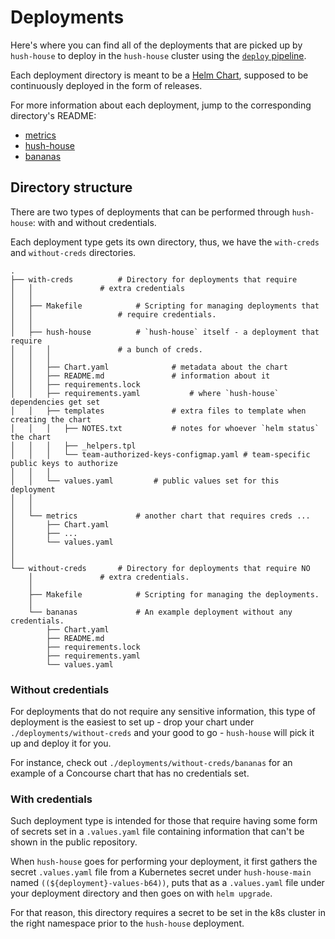 # Deployments

Here's where you can find all of the deployments that are picked up by `hush-house` to deploy in the `hush-house` cluster using the [`deploy` pipeline](https://hush-house.concourse-ci.org/teams/main/pipelines/deploy).

Each deployment directory is meant to be a [Helm Chart](https://github.com/helm/helm/blob/master/docs/charts.md), supposed to be continuously deployed in the form of releases.

For more information about each deployment, jump to the corresponding directory's README:

- [metrics](./with-creds/metrics/README.md)
- [hush-house](./with-creds/hush-house/README.md)
- [bananas](./without-creds/bananas/README.md)


## Directory structure

There are two types of deployments that can be performed through `hush-house`: with and without credentials.

Each deployment type gets its own directory, thus, we have the `with-creds` and `without-creds` directories.

```
.
├── with-creds			# Directory for deployments that require
│   │				# extra credentials
│   │ 
│   ├── Makefile			# Scripting for managing deployments that
│   │					# require credentials.
│   │ 
│   ├── hush-house			# `hush-house` itself - a deployment that require
│   │   │				# a bunch of creds.
│   │   │
│   │   ├── Chart.yaml				# metadata about the chart
│   │   ├── README.md				# information about it
│   │   ├── requirements.lock
│   │   ├── requirements.yaml			# where `hush-house` dependencies get set
│   │   ├── templates				# extra files to template when creating the chart
│   │   │   ├── NOTES.txt			# notes for whoever `helm status` the chart
│   │   │   ├── _helpers.tpl
│   │   │   └── team-authorized-keys-configmap.yaml	# team-specific public keys to authorize
│   │   │
│   │   └── values.yaml			# public values set for this deployment
│   │
│   │
│   └── metrics				# another chart that requires creds ...
│       ├── Chart.yaml
│       ├── ...
│       └── values.yaml
│
│
└── without-creds		# Directory for deployments that require NO
    │ 				# extra credentials.
    │ 
    ├── Makefile			# Scripting for managing the deployments.
    │ 
    └── bananas				# An example deployment without any credentials.
        ├── Chart.yaml
        ├── README.md
        ├── requirements.lock
        ├── requirements.yaml
        └── values.yaml
```


### Without credentials

For deployments that do not require any sensitive information, this type of deployment is the easiest to set up - drop your chart under `./deployments/without-creds` and your good to go - `hush-house` will pick it up and deploy it for you.

For instance, check out `./deployments/without-creds/bananas` for an example of a Concourse chart that has no credentials set.


### With credentials

Such deployment type is intended for those that require having some form of secrets set in a `.values.yaml` file containing information that can't be shown in the public repository.

When `hush-house` goes for performing your deployment, it first gathers the secret `.values.yaml` file from a Kubernetes secret under `hush-house-main` named `((${deployment}-values-b64))`, puts that as a `.values.yaml` file under your deployment directory and then goes on with `helm upgrade`.

For that reason, this directory requires a secret to be set in the k8s cluster in the right namespace prior to the `hush-house` deployment.












